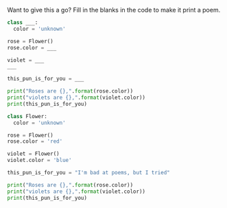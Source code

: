 Want to give this a go? Fill in the blanks in the code to make it print a poem.

```python
class ___:
  color = 'unknown'

rose = Flower()
rose.color = ___

violet = ___
___

this_pun_is_for_you = ___

print("Roses are {},".format(rose.color))
print("violets are {},".format(violet.color))
print(this_pun_is_for_you)
```

```python
class Flower:
  color = 'unknown'

rose = Flower()
rose.color = 'red'

violet = Flower()
violet.color = 'blue'

this_pun_is_for_you = "I'm bad at poems, but I tried"

print("Roses are {},".format(rose.color))
print("violets are {},".format(violet.color))
print(this_pun_is_for_you)
```
